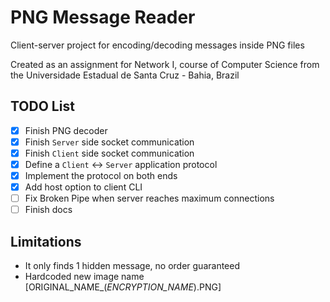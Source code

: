 # PNG Message Reader

Client-server project for encoding/decoding messages inside PNG files

Created as an assignment for Network I, course of Computer Science from the Universidade Estadual de Santa Cruz - Bahia, Brazil

## TODO List

- [x] Finish PNG decoder
- [x] Finish `Server` side socket communication
- [x] Finish `Client` side socket communication
- [x] Define a `Client` <-> `Server` application protocol
- [x] Implement the protocol on both ends
- [x] Add host option to client CLI
- [ ] Fix Broken Pipe when server reaches maximum connections
- [ ] Finish docs

## Limitations

- It only finds 1 hidden message, no order guaranteed
- Hardcoded new image name [ORIGINAL_NAME_(*ENCRYPTION_NAME*).PNG]

